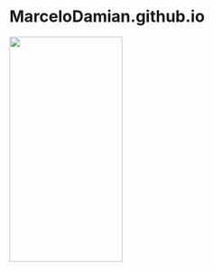 # MarceloDamian.github.io
<img src ="https://github.com/MarceloDamian/MarceloDamian.github.io/edit/main/website.png" width="200" height="400" />
